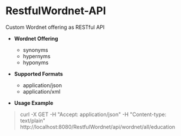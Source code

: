 RestfulWordnet-API
==================

Custom Wordnet offering as RESTful API

* **Wordnet Offering**
  - synonyms
  - hypernyms
  - hyponyms

* **Supported Formats**
  - application/json
  - application/xml

* **Usage Example**
<blockquote>
curl -X GET -H "Accept: application/json" -H "Content-type: text/plain" http://localhost:8080/RestfulWordnet/api/wordnet/all/education
</blockquote>
